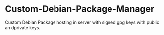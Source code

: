 # Custom-Debian-Package-Manager
Custom Debian Package hosting in server with signed gpg keys with public an dprivate keys.
